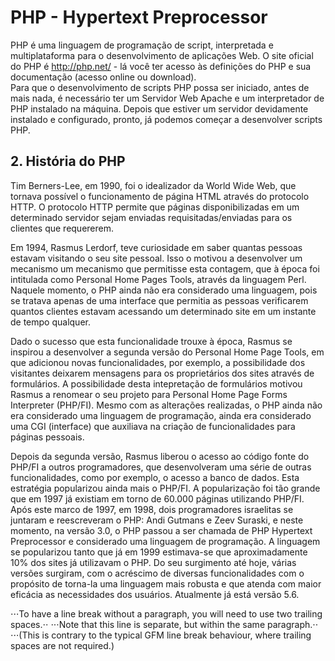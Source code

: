 # PHP - Hypertext Preprocessor

PHP é uma linguagem de programação de script, interpretada e multiplataforma para o desenvolvimento de aplicações Web. O site oficial do PHP é http://php.net/ - lá você ter acesso às definições do PHP e sua documentação (acesso online ou download).  
Para que o desenvolvimento de scripts PHP possa ser iniciado, antes de mais nada, é necessário ter um Servidor Web Apache e um interpretador de PHP instalado na máquina. Depois que estiver um servidor devidamente instalado e configurado, pronto, já podemos começar a desenvolver scripts PHP. 

## 2.	História do PHP

Tim Berners-Lee, em 1990, foi o idealizador da World Wide Web, que tornava possível o funcionamento de página HTML através do protocolo HTTP. O protocolo HTTP permite que páginas disponibilizadas em um determinado servidor sejam enviadas requisitadas/enviadas para os clientes que requererem. 

Em 1994, Rasmus Lerdorf, teve curiosidade em saber quantas pessoas estavam visitando o seu site pessoal. Isso o motivou a desenvolver um mecanismo um mecanismo que permitisse esta contagem, que à época foi intitulada como Personal Home Pages Tools, através da linguagem Perl. Naquele momento, o PHP ainda não era considerado uma linguagem, pois se tratava apenas de uma interface que permitia as pessoas verificarem quantos clientes estavam acessando um determinado site em um instante de tempo qualquer. 

Dado o sucesso que esta funcionalidade trouxe à época, Rasmus se inspirou a desenvolver a segunda versão do Personal Home Page Tools, em que adicionou novas funcionalidades, por exemplo, a possibilidade dos visitantes deixarem mensagens para os proprietários dos sites através de formulários. A possibilidade desta intepretação de formulários motivou Rasmus a renomear o seu projeto para Personal Home Page Forms Interpreter (PHP/FI). Mesmo com as alterações realizadas, o PHP ainda não era considerado uma linguagem de programação, ainda era considerado uma CGI (interface) que auxiliava na criação de funcionalidades para páginas pessoais. 

Depois da segunda versão, Rasmus liberou o acesso ao código fonte do PHP/FI a outros programadores, que desenvolveram uma série de outras funcionalidades, como por exemplo, o acesso a banco de dados. Esta estratégia popularizou ainda mais o PHP/FI. A popularização foi tão grande que em 1997 já existiam em torno de 60.000 páginas utilizando PHP/FI. Após este marco de 1997, em 1998, dois programadores israelitas se juntaram e reescreveram o PHP: Andi Gutmans e Zeev Suraski, e neste momento, na versão 3.0, o PHP passou a ser chamada de PHP Hypertext Preprocessor e considerado uma linguagem de programação. A linguagem se popularizou tanto que já em 1999 estimava-se que aproximadamente 10% dos sites já utilizavam o PHP. 
Do seu surgimento até hoje, várias versões surgiram, com o acréscimo de diversas funcionalidades com o propósito de torna-la uma linguagem mais robusta e que atenda com maior eficácia as necessidades dos usuários. Atualmente já está versão 5.6.

⋅⋅⋅To have a line break without a paragraph, you will need to use two trailing spaces.⋅⋅
⋅⋅⋅Note that this line is separate, but within the same paragraph.⋅⋅
⋅⋅⋅(This is contrary to the typical GFM line break behaviour, where trailing spaces are not required.)
